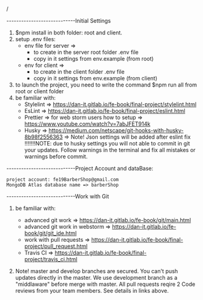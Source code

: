 /



----------------------------Initial Settings

1. $npm install in both folder: root and client.
2. setup .env files:
   * env file for server =>
        - to create in the server root folder .env file
        - copy in it settings from env.example (from root)
   * env for client =>
       - to create in the client folder .env file
       - copy in it settings from env.example (from client)
3. to launch the project, you need to write the command $npm run all from root or client folder
4. be familiar with:
    - Stylelint => https://dan-it.gitlab.io/fe-book/final-project/stylelint.html
    - EsLint => https://dan-it.gitlab.io/fe-book/final-project/eslint.html
    - Prettier => for web storm users how to setup => https://www.youtube.com/watch?v=7abJFET914k  
    - Husky => https://medium.com/netscape/git-hooks-with-husky-8b98f2556363 => Note! Json settings will be added after eslint fix
    !!!!!!!NOTE: due to husky settings you will not able to commit in git your updates. Follow warnings in the terminal and fix all mistakes or warnings before commit.

----------------------------Project Account and dataBase:

    project account: fe19BarberShop@gmail.com
    MongoDB Atlas database name => barberShop

----------------------------Work with Git 

1. be familiar with:
   - advanced git work => https://dan-it.gitlab.io/fe-book/git/main.html
   - advanced git work in webstorm => https://dan-it.gitlab.io/fe-book/git/git_ide.html
   - work with pull requests => https://dan-it.gitlab.io/fe-book/final-project/pull_request.html  
   - Travis CI => https://dan-it.gitlab.io/fe-book/final-project/travis_ci.html 
    
2. Note! master and develop branches are secured. You can't push updates directly in the master. 
   We use development branch as a "middlaware" before merge with master.
   All pull requests reqire 2 Code reviews from your team members. See details in links above.  
   
   
       

